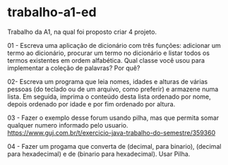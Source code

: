 # trabalho-a1-ed

Trabalho da A1, na qual foi proposto criar 4 projeto.

01 - Escreva uma aplicação de dicionário com três funções: adicionar um termo ao dicionário, procurar um termo no dicionário e listar todos os termos existentes em ordem alfabética. Qual classe você usou para implementar a coleção de palavras? Por quê?

02-  Escreva um programa que leia nomes, idades e alturas de várias pessoas (do teclado ou de um arquivo, como preferir) e armazene numa lista. Em seguida, imprima o conteúdo desta lista ordenado por nome, depois ordenado por idade e por fim ordenado por altura.

03 - Fazer o exemplo desse forum usando pilha, mas que permita somar qualquer numero informado pelo usuario. https://www.guj.com.br/t/exercicio-java-trabalho-do-semestre/359360

04 - Fazer um progama que converta de (decimal, para binario), (decimal para hexadecimal) e de (binario para hexadecimal). Usar Pilha.
